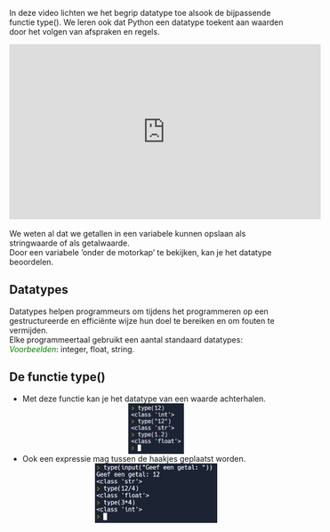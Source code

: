 In deze video lichten we het begrip datatype toe alsook de bijpassende functie type(). We leren ook dat Python een datatype toekent aan waarden door het volgen van afspraken en regels.

<div align="center">
  <iframe width="560" height="315" src="https://www.youtube.com/embed/RRPAAJ8mW80" title="YouTube video player" frameborder="0" allow="accelerometer; autoplay; clipboard-write; encrypted-media; gyroscope; picture-in-picture; web-share" allowfullscreen></iframe>
</div>

We weten al dat we getallen in een variabele kunnen opslaan als stringwaarde of als getalwaarde.<br>
Door een variabele ’onder de motorkap’ te bekijken, kan je het datatype beoordelen.

## Datatypes
Datatypes helpen programmeurs om tijdens het programmeren op een gestructureerde en efficiënte wijze hun doel te bereiken en om fouten te vermijden. <br>
Elke programmeertaal gebruikt een aantal standaard datatypes:<br>
<i style="color:green;">Voorbeelden</i>: integer, float, string.

## De functie type()
* Met deze functie kan je het datatype van een waarde achterhalen.
  <div align="center">
    <img src="media/functie_type.png" align="center" width="100px" data-caption="De functie type()." />
  </div>
* Ook een expressie mag tussen de haakjes geplaatst worden.
  <div align="center">
    <img src="media/functie_type_expressie.png" align="center" width="220px" data-caption="De functie type() met expressies." />
  </div>
